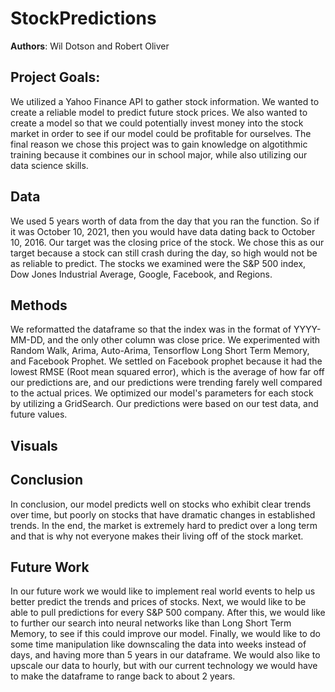 # StockPredictions

**Authors**: Wil Dotson and Robert Oliver

## Project Goals:

We utilized a Yahoo Finance API to gather stock information. We wanted to create a reliable model to predict future stock prices. We also wanted to create a model so that we could potentially invest money into the stock market in order to see if our model could be profitable for ourselves. The final reason we chose this project was to gain knowledge on algotithmic training because it combines our in school major, while also utilizing our data science skills. 

## Data

We used 5 years worth of data from the day that you ran the function. So if it was October 10, 2021, then you would have data dating back to October 10, 2016. Our target was the closing price of the stock. We chose this as our target because a stock can still crash during the day, so high would not be as reliable to predict. The stocks we examined were the S&P 500 index, Dow Jones Industrial Average, Google, Facebook, and Regions. 

## Methods

We reformatted the dataframe so that the index was in the format of YYYY-MM-DD, and the only other column was close price. We experimented with Random Walk, Arima, Auto-Arima, Tensorflow Long Short Term Memory, and Facebook Prophet. We settled on Facebook prophet because it had the lowest RMSE (Root mean squared error), which is the average of how far off our predictions are, and our predictions were trending farely well compared to the actual prices. We optimized our model's parameters for each stock by utilizing a GridSearch. Our predictions were based on our test data, and future values. 

## Visuals 



## Conclusion

In conclusion, our model predicts well on stocks who exhibit clear trends over time, but poorly on stocks that have dramatic changes in established trends. In the end, the market is extremely hard to predict over a long term and that is why not everyone makes their living off of the stock market. 

## Future Work

In our future work we would like to implement real world events to help us better predict the trends and prices of stocks. Next, we would like to be able to pull predictions for every S&P 500 company. After this, we would like to further our search into neural networks like than Long Short Term Memory, to see if this could improve our model. Finally, we would like to do some time manipulation like downscaling the data into weeks instead of days, and having more than 5 years in our dataframe. We would also like to upscale our data to hourly, but with our current technology we would have to make the dataframe to range back to about 2 years. 